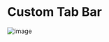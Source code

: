 # Custom Tab Bar
![image](https://user-images.githubusercontent.com/40352754/147866184-9faf7f03-dfce-429c-b2d8-2bc61217a810.png)
